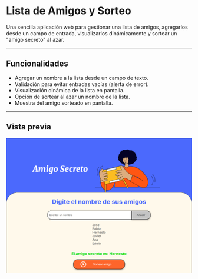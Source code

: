 # Lista de Amigos y Sorteo

Una sencilla aplicación web para gestionar una lista de amigos, agregarlos desde un campo de entrada, visualizarlos dinámicamente y sortear un "amigo secreto" al azar.

---

##  Funcionalidades

- Agregar un nombre a la lista desde un campo de texto.
- Validación para evitar entradas vacías (alerta de error).
- Visualización dinámica de la lista en pantalla.
- Opción de sortear al azar un nombre de la lista.
- Muestra del amigo sorteado en pantalla.

---

##  Vista previa

![Vista previa](assets/preview.png)
